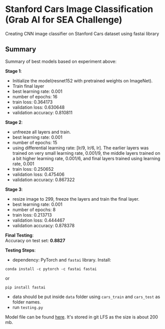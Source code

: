 # Stanford Cars Image Classification (Grab AI for SEA Challenge)

Creating CNN image classifier on Stanford Cars dataset using fastai library

## Summary

Summary of best models based on experiment above:

**Stage 1**:
- Initialize the model(resnet152 with pretrained weights on ImageNet).
- Train final layer
- best learning rate: 0.001
- number of epochs: 16
- train loss: 0.364173 	
- validation loss: 0.630648
- validation accuracy: 0.810811

**Stage 2**:
- unfreeze all layers and train.
- best learning rate: 0.001
- number of epochs: 15
- using differential learning rate: [lr/9, lr/6, lr]. The earlier layers was trained on very small learning rate, 0.001/9, the middle layers trained on a  bit higher learning rate, 0.001/6, and final layers trained using learning rate, 0.001
- train loss: 0.250652 	
- validation loss: 0.475406
- validation accuracy: 0.867322

**Stage 3**:
- resize image to 299, freeze the layers and train the final layer.
- best learning rate: 0.001
- number of epochs: 8
- train loss: 0.213713 	
- validation loss: 0.444467
- validation accuracy: 0.878378

**Final Testing**: <br>
Accuracy on test set: **0.8827**

**Testing Steps**:
- dependency: PyTorch and `fastai` library. Install:
```
conda install -c pytorch -c fastai fastai
```
or

```
pip install fastai
```
  
- data should be put inside `data` folder using `cars_train` and `cars_test` as folder names.
- run `testing.py`

Model file can be found [here](https://github.com/avkmal/StanfordCars/tree/master/data/models). It's stored in git LFS as the size is about 200 mb.

